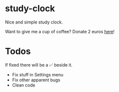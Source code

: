 # study-clock
Nice and simple study clock.

Want to give me a cup of coffee? Donate 2 euros [here](https://paypal.me/xyqn)!
# Todos
If fixed there will be a ✅ beside it.
- Fix stuff in Settings menu
- Fix other apparent bugs
- Clean code
